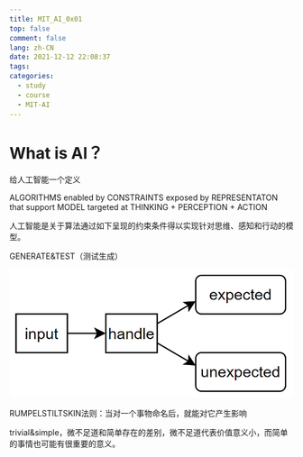 ```yaml
---
title: MIT_AI_0x01
top: false
comment: false
lang: zh-CN
date: 2021-12-12 22:08:37
tags:
categories:
  - study
  - course
  -	MIT-AI
---
```


# What is AI？

给人工智能一个定义

ALGORITHMS enabled by CONSTRAINTS exposed by REPRESENTATON that support MODEL targeted at THINKING + PERCEPTION + ACTION

人工智能是关于算法通过如下呈现的约束条件得以实现针对思维、感知和行动的模型。

GENERATE&TEST（测试生成）

![](./MIT-AI-0x01/generateandtest.jpg)

RUMPELSTILTSKIN法则：当对一个事物命名后，就能对它产生影响

trivial&simple，微不足道和简单存在的差别，微不足道代表价值意义小，而简单的事情也可能有很重要的意义。




